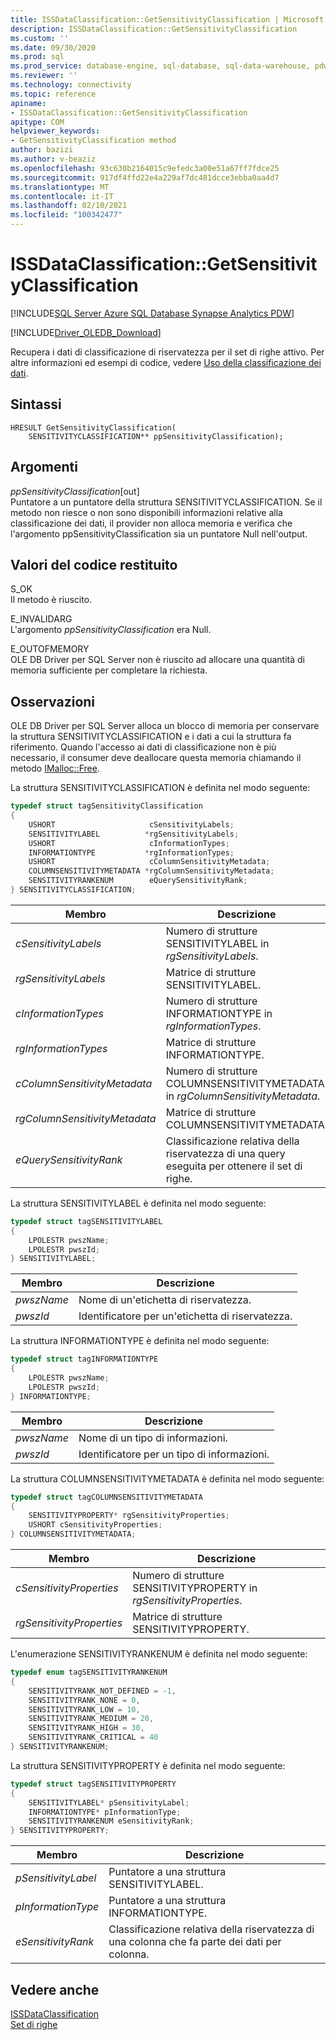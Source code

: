 ```yaml
---
title: ISSDataClassification::GetSensitivityClassification | Microsoft Docs
description: ISSDataClassification::GetSensitivityClassification
ms.custom: ''
ms.date: 09/30/2020
ms.prod: sql
ms.prod_service: database-engine, sql-database, sql-data-warehouse, pdw
ms.reviewer: ''
ms.technology: connectivity
ms.topic: reference
apiname:
- ISSDataClassification::GetSensitivityClassification
apitype: COM
helpviewer_keywords:
- GetSensitivityClassification method
author: bazizi
ms.author: v-beaziz
ms.openlocfilehash: 93c630b2164015c9efedc3a00e51a67ff7fdce25
ms.sourcegitcommit: 917df4ffd22e4a229af7dc481dcce3ebba0aa4d7
ms.translationtype: MT
ms.contentlocale: it-IT
ms.lasthandoff: 02/10/2021
ms.locfileid: "100342477"
---
```

# <a name="issdataclassificationgetsensitivityclassification"></a>ISSDataClassification::GetSensitivityClassification
[!INCLUDE[SQL Server Azure SQL Database Synapse Analytics PDW](../../../includes/applies-to-version/sql-asdb-asa.md)]

[!INCLUDE[Driver_OLEDB_Download](../../../includes/driver_oledb_download.md)]

  Recupera i dati di classificazione di riservatezza per il set di righe attivo. Per altre informazioni ed esempi di codice, vedere [Uso della classificazione dei dati](../features/using-data-classification.md).  
  
## <a name="syntax"></a>Sintassi  
  
```  
HRESULT GetSensitivityClassification(
    SENSITIVITYCLASSIFICATION** ppSensitivityClassification);
```  
  
## <a name="arguments"></a>Argomenti  
  *ppSensitivityClassification*[out]  
 Puntatore a un puntatore della struttura SENSITIVITYCLASSIFICATION. Se il metodo non riesce o non sono disponibili informazioni relative alla classificazione dei dati, il provider non alloca memoria e verifica che l'argomento ppSensitivityClassification sia un puntatore Null nell'output.  
  
## <a name="return-code-values"></a>Valori del codice restituito  
 S_OK  
 Il metodo è riuscito.    
  
 E_INVALIDARG  
 L'argomento *ppSensitivityClassification* era Null.  
  
 E_OUTOFMEMORY  
 OLE DB Driver per SQL Server non è riuscito ad allocare una quantità di memoria sufficiente per completare la richiesta.  

  
## <a name="remarks"></a>Osservazioni  
OLE DB Driver per SQL Server alloca un blocco di memoria per conservare la struttura SENSITIVITYCLASSIFICATION e i dati a cui la struttura fa riferimento. Quando l'accesso ai dati di classificazione non è più necessario, il consumer deve deallocare questa memoria chiamando il metodo [IMalloc::Free](/windows/win32/api/objidl/nf-objidl-imalloc-free).  
  
 La struttura SENSITIVITYCLASSIFICATION è definita nel modo seguente:
  
```cpp
typedef struct tagSensitivityClassification
{
    USHORT                     cSensitivityLabels;
    SENSITIVITYLABEL          *rgSensitivityLabels;
    USHORT                     cInformationTypes;
    INFORMATIONTYPE           *rgInformationTypes;
    USHORT                     cColumnSensitivityMetadata;
    COLUMNSENSITIVITYMETADATA *rgColumnSensitivityMetadata;
    SENSITIVITYRANKENUM        eQuerySensitivityRank;
} SENSITIVITYCLASSIFICATION;
```  

|Membro|Descrizione|  
|------------|-----------------|  
|*cSensitivityLabels*|Numero di strutture SENSITIVITYLABEL in *rgSensitivityLabels*.|  
|*rgSensitivityLabels*|Matrice di strutture SENSITIVITYLABEL.|  
|*cInformationTypes*|Numero di strutture INFORMATIONTYPE in *rgInformationTypes*.|  
|*rgInformationTypes*|Matrice di strutture INFORMATIONTYPE.|  
|*cColumnSensitivityMetadata*|Numero di strutture COLUMNSENSITIVITYMETADATA in *rgColumnSensitivityMetadata*.|  
|*rgColumnSensitivityMetadata*|Matrice di strutture COLUMNSENSITIVITYMETADATA.|  
|*eQuerySensitivityRank*|Classificazione relativa della riservatezza di una query eseguita per ottenere il set di righe.|  

La struttura SENSITIVITYLABEL è definita nel modo seguente:
```cpp
typedef struct tagSENSITIVITYLABEL
{
    LPOLESTR pwszName;
    LPOLESTR pwszId;
} SENSITIVITYLABEL;
```

|Membro|Descrizione|  
|------------|-----------------|  
|*pwszName*|Nome di un'etichetta di riservatezza.|  
|*pwszId*|Identificatore per un'etichetta di riservatezza.|  

La struttura INFORMATIONTYPE è definita nel modo seguente:
```cpp
typedef struct tagINFORMATIONTYPE
{
    LPOLESTR pwszName;
    LPOLESTR pwszId;
} INFORMATIONTYPE;
```

|Membro|Descrizione|  
|------------|-----------------|  
|*pwszName*|Nome di un tipo di informazioni.|  
|*pwszId*|Identificatore per un tipo di informazioni.|  

La struttura COLUMNSENSITIVITYMETADATA è definita nel modo seguente:
```cpp
typedef struct tagCOLUMNSENSITIVITYMETADATA
{
    SENSITIVITYPROPERTY* rgSensitivityProperties;
    USHORT cSensitivityProperties;
} COLUMNSENSITIVITYMETADATA;
```

|Membro|Descrizione|  
|------------|-----------------|  
|*cSensitivityProperties*|Numero di strutture SENSITIVITYPROPERTY in *rgSensitivityProperties*.|  
|*rgSensitivityProperties*|Matrice di strutture SENSITIVITYPROPERTY.|  

L'enumerazione SENSITIVITYRANKENUM è definita nel modo seguente:
```cpp
typedef enum tagSENSITIVITYRANKENUM
{
    SENSITIVITYRANK_NOT_DEFINED = -1,
    SENSITIVITYRANK_NONE = 0,
    SENSITIVITYRANK_LOW = 10,
    SENSITIVITYRANK_MEDIUM = 20,
    SENSITIVITYRANK_HIGH = 30,
    SENSITIVITYRANK_CRITICAL = 40
} SENSITIVITYRANKENUM;
```

La struttura SENSITIVITYPROPERTY è definita nel modo seguente:
```cpp
typedef struct tagSENSITIVITYPROPERTY
{
    SENSITIVITYLABEL* pSensitivityLabel;
    INFORMATIONTYPE* pInformationType;
    SENSITIVITYRANKENUM eSensitivityRank;
} SENSITIVITYPROPERTY;
```

|Membro|Descrizione|  
|------------|-----------------|  
|*pSensitivityLabel*|Puntatore a una struttura SENSITIVITYLABEL.|  
|*pInformationType*|Puntatore a una struttura INFORMATIONTYPE.|  
|*eSensitivityRank*|Classificazione relativa della riservatezza di una colonna che fa parte dei dati per colonna.|  

## <a name="see-also"></a>Vedere anche  
 [ISSDataClassification](../../oledb/ole-db-interfaces/issdataclassification-ole-db.md)  
 [Set di righe](../ole-db-rowsets/rowsets.md)  
